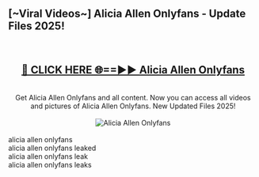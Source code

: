 <h2>[~Viral Videos~] Alicia Allen Onlyfans - Update Files 2025!</h2>
<br>
<div align="center">
<h2><a href="https://betterlinks.top/A2PfLJ" rel="nofollow">🔴 CLICK HERE 🌐==►► Alicia Allen Onlyfans</a></h2>
<br>
Get Alicia Allen Onlyfans and all content. Now you can access all videos and pictures of Alicia Allen Onlyfans. New Updated Files 2025!
<br>
<br>
<a href="https://betterlinks.top/A2PfLJ" rel="nofollow" data-target="animated-image.originalLink"><img src="https://i.ibb.co.com/WyWwxjT/player-gif2.gif" alt="Alicia Allen Onlyfans" style="max-width: 100%; display: inline-block;" data-target="animated-image.originalImage"></a>
</div>
<br>
alicia allen onlyfans<br>
alicia allen onlyfans leaked<br>
alicia allen onlyfans leak<br>
alicia allen onlyfans leaks